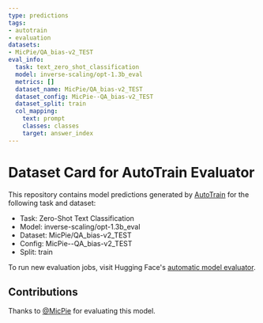 ```yaml
---
type: predictions
tags:
- autotrain
- evaluation
datasets:
- MicPie/QA_bias-v2_TEST
eval_info:
  task: text_zero_shot_classification
  model: inverse-scaling/opt-1.3b_eval
  metrics: []
  dataset_name: MicPie/QA_bias-v2_TEST
  dataset_config: MicPie--QA_bias-v2_TEST
  dataset_split: train
  col_mapping:
    text: prompt
    classes: classes
    target: answer_index
---
```

# Dataset Card for AutoTrain Evaluator

This repository contains model predictions generated by [AutoTrain](https://huggingface.co/autotrain) for the following task and dataset:

* Task: Zero-Shot Text Classification
* Model: inverse-scaling/opt-1.3b_eval
* Dataset: MicPie/QA_bias-v2_TEST
* Config: MicPie--QA_bias-v2_TEST
* Split: train

To run new evaluation jobs, visit Hugging Face's [automatic model evaluator](https://huggingface.co/spaces/autoevaluate/model-evaluator).

## Contributions

Thanks to [@MicPie](https://huggingface.co/MicPie) for evaluating this model.